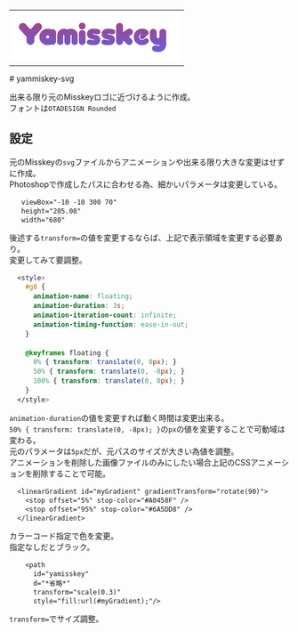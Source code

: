<table>
<tr>
<td style="border-style:none;"><img src="yamisskey.svg" width="300px"></td>
</tr>
</table>
# yammiskey-svg

出来る限り元のMisskeyロゴに近づけるように作成。  
フォントは`OTADESIGN Rounded`

## 設定
元のMisskeyの`svg`ファイルからアニメーションや出来る限り大きな変更はせずに作成。  
Photoshopで作成したパスに合わせる為、細かいパラメータは変更している。  
```
   viewBox="-10 -10 300 70"
   height="205.08"
   width="680"
```
後述する`transform=`の値を変更するならば、上記で表示領域を変更する必要あり。  
変更してみて要調整。  

```css
  <style>
    #g8 {
      animation-name: floating;
      animation-duration: 3s;
      animation-iteration-count: infinite;
      animation-timing-function: ease-in-out;
    }

    @keyframes floating {
      0% { transform: translate(0, 0px); }
      50% { transform: translate(0, -8px); }
      100% { transform: translate(0, 0px); }
    }
  </style>
```
`animation-duration`の値を変更すれば動く時間は変更出来る。  
`50% { transform: translate(0, -8px); }`の`px`の値を変更することで可動域は変わる。  
元のパラメータは`5px`だが、元パスのサイズが大きい為値を調整。  
アニメーションを削除した画像ファイルのみにしたい場合上記のCSSアニメーションを削除することで可能。  
    
```
  <linearGradient id="myGradient" gradientTransform="rotate(90)">
    <stop offset="5%" stop-color="#A0458F" />
    <stop offset="95%" stop-color="#6A5DD8" />
  </linearGradient>
```
カラーコード指定で色を変更。  
指定なしだとブラック。  
```
    <path
      id="yamisskey"
      d="*省略*"
      transform="scale(0.3)"
      style="fill:url(#myGradient);"/>
```
`transform=`でサイズ調整。
